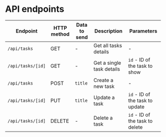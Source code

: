 # API endpoints

| Endpoint | HTTP method | Data to send | Description | Parameters |
|--|--|--|--|--|
| `/api/tasks` | GET | - | Get all tasks details | - |
| `/api/tasks/[id]` | GET | - | Get a single task details | `id` - ID of the task to show |
| `/api/tasks` | POST | `title` | Create a new task | - |
| `/api/tasks/[id]` | PUT | `title` | Update a task | `id` - ID of the task to update |
| `/api/tasks/[id]` | DELETE | - | Delete a task | `id` - ID of the task to delete |